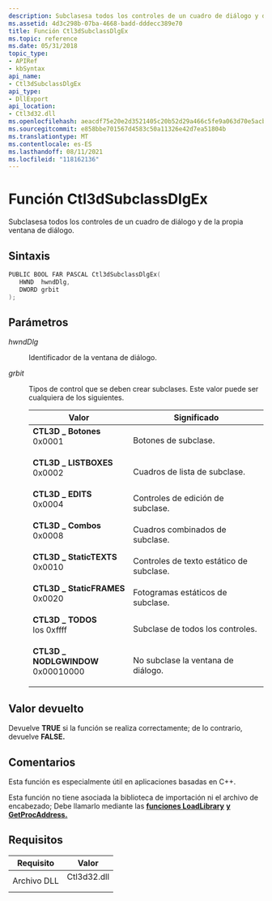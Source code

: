 ```yaml
---
description: Subclasesa todos los controles de un cuadro de diálogo y de la propia ventana de diálogo.
ms.assetid: 4d3c298b-07ba-4668-badd-dddecc389e70
title: Función Ctl3dSubclassDlgEx
ms.topic: reference
ms.date: 05/31/2018
topic_type:
- APIRef
- kbSyntax
api_name:
- Ctl3dSubclassDlgEx
api_type:
- DllExport
api_location:
- Ctl3d32.dll
ms.openlocfilehash: aeacdf75e20e2d3521405c20b52d29a466c5fe9a063d70e5acb3c0597934ab9f
ms.sourcegitcommit: e858bbe701567d4583c50a11326e42d7ea51804b
ms.translationtype: MT
ms.contentlocale: es-ES
ms.lasthandoff: 08/11/2021
ms.locfileid: "118162136"
---
```

# <a name="ctl3dsubclassdlgex-function"></a>Función Ctl3dSubclassDlgEx

Subclasesa todos los controles de un cuadro de diálogo y de la propia ventana de diálogo.

## <a name="syntax"></a>Sintaxis


```C++
PUBLIC BOOL FAR PASCAL Ctl3dSubclassDlgEx(
   HWND  hwndDlg,
   DWORD grbit
);
```



## <a name="parameters"></a>Parámetros

<dl> <dt>

*hwndDlg* 
</dt> <dd>

Identificador de la ventana de diálogo.

</dd> <dt>

*grbit* 
</dt> <dd>

Tipos de control que se deben crear subclases. Este valor puede ser cualquiera de los siguientes.



| Valor                                                                                                                                                                                                                                     | Significado                                       |
|-------------------------------------------------------------------------------------------------------------------------------------------------------------------------------------------------------------------------------------------|-----------------------------------------------|
| <span id="CTL3D_BUTTONS"></span><span id="ctl3d_buttons"></span><dl> <dt>**CTL3D \_ Botones**</dt> <dt>0x0001</dt> </dl>                 | Botones de subclase.<br/>                  |
| <span id="CTL3D_LISTBOXES"></span><span id="ctl3d_listboxes"></span><dl> <dt>**CTL3D \_ LISTBOXES**</dt> <dt>0x0002</dt> </dl>           | Cuadros de lista de subclase.<br/>               |
| <span id="CTL3D_EDITS"></span><span id="ctl3d_edits"></span><dl> <dt>**CTL3D \_ EDITS**</dt> <dt>0x0004</dt> </dl>                       | Controles de edición de subclase.<br/>            |
| <span id="CTL3D_COMBOS"></span><span id="ctl3d_combos"></span><dl> <dt>**CTL3D \_ Combos**</dt> <dt>0x0008</dt> </dl>                    | Cuadros combinados de subclase.<br/>              |
| <span id="CTL3D_STATICTEXTS"></span><span id="ctl3d_statictexts"></span><dl> <dt>**CTL3D \_ StaticTEXTS**</dt> <dt>0x0010</dt> </dl>     | Controles de texto estático de subclase.<br/>     |
| <span id="CTL3D_STATICFRAMES"></span><span id="ctl3d_staticframes"></span><dl> <dt>**CTL3D \_ StaticFRAMES**</dt> <dt>0x0020</dt> </dl>  | Fotogramas estáticos de subclase.<br/>            |
| <span id="CTL3D_ALL"></span><span id="ctl3d_all"></span><dl> <dt>**CTL3D \_ TODOS**</dt> <dt>los 0xffff</dt> </dl>                             | Subclase de todos los controles.<br/>             |
| <span id="CTL3D_NODLGWINDOW"></span><span id="ctl3d_nodlgwindow"></span><dl> <dt>**CTL3D \_ NODLGWINDOW**</dt> <dt>0x00010000</dt> </dl> | No subclase la ventana de diálogo.<br/> |



 

</dd> </dl>

## <a name="return-value"></a>Valor devuelto

Devuelve **TRUE** si la función se realiza correctamente; de lo contrario, devuelve **FALSE.**

## <a name="remarks"></a>Comentarios

Esta función es especialmente útil en aplicaciones basadas en C++.

Esta función no tiene asociada la biblioteca de importación ni el archivo de encabezado; Debe llamarlo mediante las [**funciones LoadLibrary**](/windows/win32/api/libloaderapi/nf-libloaderapi-loadlibrarya) [**y GetProcAddress.**](/windows/win32/api/libloaderapi/nf-libloaderapi-getprocaddress)

## <a name="requirements"></a>Requisitos



| Requisito | Valor |
|----------------|----------------------------------------------------------------------------------------|
| Archivo DLL<br/> | <dl> <dt>Ctl3d32.dll</dt> </dl> |



 

 
